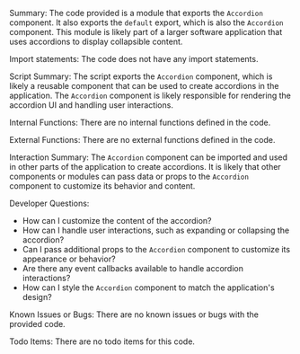 Summary:
The code provided is a module that exports the `Accordion` component. It also exports the `default` export, which is also the `Accordion` component. This module is likely part of a larger software application that uses accordions to display collapsible content.

Import statements:
The code does not have any import statements.

Script Summary:
The script exports the `Accordion` component, which is likely a reusable component that can be used to create accordions in the application. The `Accordion` component is likely responsible for rendering the accordion UI and handling user interactions.

Internal Functions:
There are no internal functions defined in the code.

External Functions:
There are no external functions defined in the code.

Interaction Summary:
The `Accordion` component can be imported and used in other parts of the application to create accordions. It is likely that other components or modules can pass data or props to the `Accordion` component to customize its behavior and content.

Developer Questions:
- How can I customize the content of the accordion?
- How can I handle user interactions, such as expanding or collapsing the accordion?
- Can I pass additional props to the `Accordion` component to customize its appearance or behavior?
- Are there any event callbacks available to handle accordion interactions?
- How can I style the `Accordion` component to match the application's design?

Known Issues or Bugs:
There are no known issues or bugs with the provided code.

Todo Items:
There are no todo items for this code.